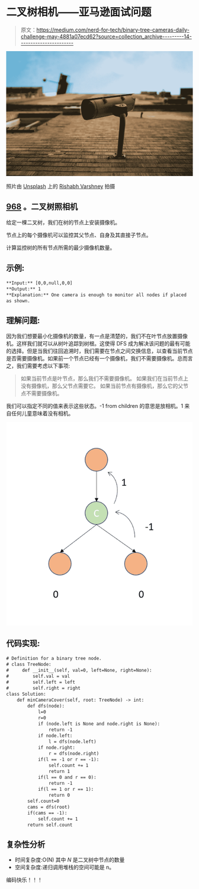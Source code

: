 # 二叉树相机——亚马逊面试问题

> 原文：<https://medium.com/nerd-for-tech/binary-tree-cameras-daily-challenge-may-4881a07ecd62?source=collection_archive---------14----------------------->

![](img/1e0c2e24deaa65b621c31fd94e21614a.png)

照片由 [Unsplash](https://unsplash.com/s/photos/survelliance?utm_source=unsplash&utm_medium=referral&utm_content=creditCopyText) 上的 [Rishabh Varshney](https://unsplash.com/@rishabh?utm_source=unsplash&utm_medium=referral&utm_content=creditCopyText) 拍摄

## [968](https://leetcode.com/problems/binary-tree-cameras/) 。二叉树照相机

给定一棵二叉树，我们在树的节点上安装摄像机。

节点上的每个摄像机可以监控其父节点、自身及其直接子节点。

计算监控树的所有节点所需的最少摄像机数量。

## 示例:

```
**Input:** [0,0,null,0,0]
**Output:** 1
**Explanation:** One camera is enough to monitor all nodes if placed as shown.
```

## 理解问题:

因为我们想要最小化摄像机的数量，有一点是清楚的，我们不在叶节点放置摄像机。这样我们就可以从树叶追踪到树根。这使得 DFS 成为解决该问题的最有可能的选择。但是当我们往回追溯时，我们需要在节点之间交换信息，以查看当前节点是否需要摄像机。如果前一个节点已经有一个摄像机，我们不需要摄像机。总而言之，我们需要考虑以下事项:

> 如果当前节点是叶节点，那么我们不需要摄像机。
> 如果我们在当前节点上没有摄像机，那么父节点需要它。
> 如果当前节点有摄像机，那么它的父节点不需要摄像机。

我们可以指定不同的值来表示这些状态。-1 from children 的意思是放相机。1 来自任何儿童意味着没有相机。

![](img/e087f67c49a501ef1eccaa259038a8a3.png)

## 代码实现:

```
# Definition for a binary tree node.
# class TreeNode:
#     def __init__(self, val=0, left=None, right=None):
#         self.val = val
#         self.left = left
#         self.right = right
class Solution:
    def minCameraCover(self, root: TreeNode) -> int:
        def dfs(node):
            l=0
            r=0
            if (node.left is None and node.right is None):
                return -1
            if node.left:
                l = dfs(node.left)
            if node.right:
                r = dfs(node.right)
            if(l == -1 or r == -1):
                self.count += 1
                return 1
            if(l == 0 and r == 0):
                return -1
            if(l == 1 or r == 1):
                return 0
        self.count=0
        cams = dfs(root)
        if(cams == -1):
            self.count += 1
        return self.count
```

## 复杂性分析

*   时间复杂度:O(N) 其中 *N* 是二叉树中节点的数量
*   空间复杂度:递归调用堆栈的空间可能是 n。

编码快乐！！！